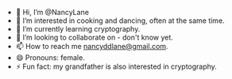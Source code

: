 - 👋 Hi, I’m @NancyLane
- 👀 I’m interested in cooking and dancing, often at the same time.
- 🌱 I’m currently learning cryptography.
- 💞️ I’m looking to collaborate on - don't know yet.
- 📫 How to reach me nancyddlane@gmail.com.
- 😄 Pronouns: female.
- ⚡ Fun fact: my grandfather is also interested in cryptography.

<!---
NancyLane/NancyLane is a ✨ special ✨ repository because its `README.md` (this file) appears on your GitHub profile.
You can click the Preview link to take a look at your changes.
--->
